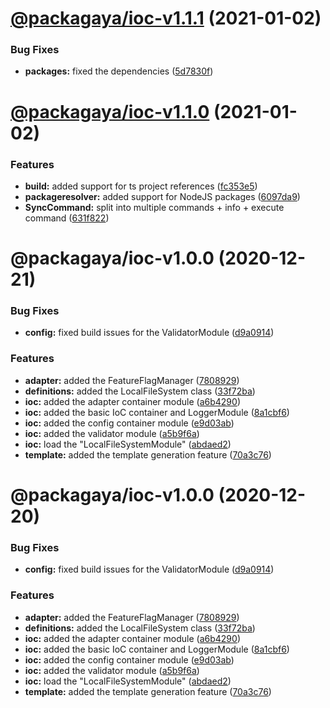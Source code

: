 # [@packagaya/ioc-v1.1.1](https://github.com/Packagaya/Packagaya/compare/@packagaya/ioc-v1.1.0...@packagaya/ioc-v1.1.1) (2021-01-02)


### Bug Fixes

* **packages:** fixed the dependencies ([5d7830f](https://github.com/Packagaya/Packagaya/commit/5d7830fe50c4bd7183c724e121b8c6e5a127c755))

# [@packagaya/ioc-v1.1.0](https://github.com/Packagaya/Packagaya/compare/@packagaya/ioc-v1.0.0...@packagaya/ioc-v1.1.0) (2021-01-02)


### Features

* **build:** added support for ts project references ([fc353e5](https://github.com/Packagaya/Packagaya/commit/fc353e5e9d0f297514d3d18d30e173d7fa0261e2))
* **packageresolver:** added support for NodeJS packages ([6097da9](https://github.com/Packagaya/Packagaya/commit/6097da930b2f7e7c1b753e28b638666d8092b2b2))
* **SyncCommand:** split into multiple commands + info + execute command ([631f822](https://github.com/Packagaya/Packagaya/commit/631f82276e42c7ab9b29d27d62a9c745e3d2557b))

# @packagaya/ioc-v1.0.0 (2020-12-21)


### Bug Fixes

* **config:** fixed build issues for the ValidatorModule ([d9a0914](https://github.com/Packagaya/Packagaya/commit/d9a09149b50546fa55c3897f692c8669bb88d21e))


### Features

* **adapter:** added the FeatureFlagManager ([7808929](https://github.com/Packagaya/Packagaya/commit/7808929f507e6dfbf0491affe9ee4145597928d4))
* **definitions:** added the LocalFileSystem class ([33f72ba](https://github.com/Packagaya/Packagaya/commit/33f72baf8f085e103f0bd69d721ecb65eeb5e5ba))
* **ioc:** added the adapter container module ([a6b4290](https://github.com/Packagaya/Packagaya/commit/a6b429012b2e68de5b0bacd35a3a98889bc9904c))
* **ioc:** added the basic IoC container and LoggerModule ([8a1cbf6](https://github.com/Packagaya/Packagaya/commit/8a1cbf67d2e9adba86f682ee134a49f45cc5e078))
* **ioc:** added the config container module ([e9d03ab](https://github.com/Packagaya/Packagaya/commit/e9d03aba077e0850db5711cb438d4ca18fc08897))
* **ioc:** added the validator module ([a5b9f6a](https://github.com/Packagaya/Packagaya/commit/a5b9f6a2fbb0abb62ece845f2b6c58f57ba8ad60))
* **ioc:** load the "LocalFileSystemModule" ([abdaed2](https://github.com/Packagaya/Packagaya/commit/abdaed24aa60907c21a90cbcf6b4947e3b005e48))
* **template:** added the template generation feature ([70a3c76](https://github.com/Packagaya/Packagaya/commit/70a3c7601ed81a948216f4985968924f199caa52))

# @packagaya/ioc-v1.0.0 (2020-12-20)

### Bug Fixes

-   **config:** fixed build issues for the ValidatorModule ([d9a0914](https://github.com/Packagaya/Packagaya/commit/d9a09149b50546fa55c3897f692c8669bb88d21e))

### Features

-   **adapter:** added the FeatureFlagManager ([7808929](https://github.com/Packagaya/Packagaya/commit/7808929f507e6dfbf0491affe9ee4145597928d4))
-   **definitions:** added the LocalFileSystem class ([33f72ba](https://github.com/Packagaya/Packagaya/commit/33f72baf8f085e103f0bd69d721ecb65eeb5e5ba))
-   **ioc:** added the adapter container module ([a6b4290](https://github.com/Packagaya/Packagaya/commit/a6b429012b2e68de5b0bacd35a3a98889bc9904c))
-   **ioc:** added the basic IoC container and LoggerModule ([8a1cbf6](https://github.com/Packagaya/Packagaya/commit/8a1cbf67d2e9adba86f682ee134a49f45cc5e078))
-   **ioc:** added the config container module ([e9d03ab](https://github.com/Packagaya/Packagaya/commit/e9d03aba077e0850db5711cb438d4ca18fc08897))
-   **ioc:** added the validator module ([a5b9f6a](https://github.com/Packagaya/Packagaya/commit/a5b9f6a2fbb0abb62ece845f2b6c58f57ba8ad60))
-   **ioc:** load the "LocalFileSystemModule" ([abdaed2](https://github.com/Packagaya/Packagaya/commit/abdaed24aa60907c21a90cbcf6b4947e3b005e48))
-   **template:** added the template generation feature ([70a3c76](https://github.com/Packagaya/Packagaya/commit/70a3c7601ed81a948216f4985968924f199caa52))
